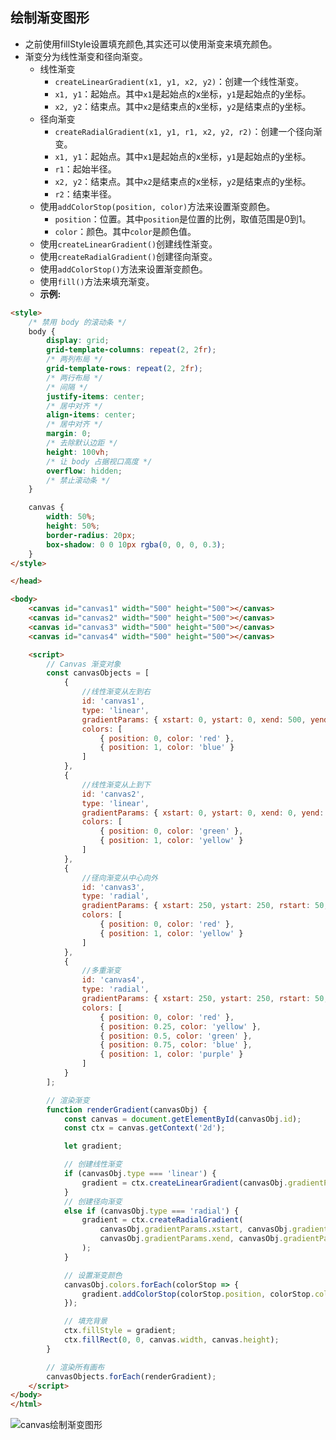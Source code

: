 ## 绘制渐变图形
- 之前使用fillStyle设置填充颜色,其实还可以使用渐变来填充颜色。
- 渐变分为线性渐变和径向渐变。
    - 线性渐变
        - `createLinearGradient(x1, y1, x2, y2)`：创建一个线性渐变。
        - `x1, y1`：起始点。其中`x1`是起始点的x坐标，`y1`是起始点的y坐标。
        - `x2, y2`：结束点。其中`x2`是结束点的x坐标，`y2`是结束点的y坐标。
    - 径向渐变
        - `createRadialGradient(x1, y1, r1, x2, y2, r2)`：创建一个径向渐变。
        - `x1, y1`：起始点。其中`x1`是起始点的x坐标，`y1`是起始点的y坐标。
        - `r1`：起始半径。
        - `x2, y2`：结束点。其中`x2`是结束点的x坐标，`y2`是结束点的y坐标。
        - `r2`：结束半径。
    - 使用`addColorStop(position, color)`方法来设置渐变颜色。
        - `position`：位置。其中`position`是位置的比例，取值范围是0到1。
        - `color`：颜色。其中`color`是颜色值。
    - 使用`createLinearGradient()`创建线性渐变。
    - 使用`createRadialGradient()`创建径向渐变。
    - 使用`addColorStop()`方法来设置渐变颜色。
    - 使用`fill()`方法来填充渐变。
    - **示例:**
```html
<style>
    /* 禁用 body 的滚动条 */
    body {
        display: grid;
        grid-template-columns: repeat(2, 2fr);
        /* 两列布局 */
        grid-template-rows: repeat(2, 2fr);
        /* 两行布局 */
        /* 间隔 */
        justify-items: center;
        /* 居中对齐 */
        align-items: center;
        /* 居中对齐 */
        margin: 0;
        /* 去除默认边距 */
        height: 100vh;
        /* 让 body 占据视口高度 */
        overflow: hidden;
        /* 禁止滚动条 */
    }

    canvas {
        width: 50%;
        height: 50%;
        border-radius: 20px;
        box-shadow: 0 0 10px rgba(0, 0, 0, 0.3);
    }
</style>

</head>

<body>
    <canvas id="canvas1" width="500" height="500"></canvas>
    <canvas id="canvas2" width="500" height="500"></canvas>
    <canvas id="canvas3" width="500" height="500"></canvas>
    <canvas id="canvas4" width="500" height="500"></canvas>

    <script>
        // Canvas 渐变对象
        const canvasObjects = [
            {
                //线性渐变从左到右
                id: 'canvas1',
                type: 'linear',
                gradientParams: { xstart: 0, ystart: 0, xend: 500, yend: 0 },
                colors: [
                    { position: 0, color: 'red' },
                    { position: 1, color: 'blue' }
                ]
            },
            {
                //线性渐变从上到下
                id: 'canvas2',
                type: 'linear',
                gradientParams: { xstart: 0, ystart: 0, xend: 0, yend: 500 },
                colors: [
                    { position: 0, color: 'green' },
                    { position: 1, color: 'yellow' }
                ]
            },
            {
                //径向渐变从中心向外
                id: 'canvas3',
                type: 'radial',
                gradientParams: { xstart: 250, ystart: 250, rstart: 50, xend: 250, yend: 250, rend: 200 },
                colors: [
                    { position: 0, color: 'red' },
                    { position: 1, color: 'yellow' }
                ]
            },
            {
                //多重渐变
                id: 'canvas4',
                type: 'radial',
                gradientParams: { xstart: 250, ystart: 250, rstart: 50, xend: 250, yend: 250, rend: 200 },
                colors: [
                    { position: 0, color: 'red' },
                    { position: 0.25, color: 'yellow' },
                    { position: 0.5, color: 'green' },
                    { position: 0.75, color: 'blue' },
                    { position: 1, color: 'purple' }
                ]
            }
        ];

        // 渲染渐变
        function renderGradient(canvasObj) {
            const canvas = document.getElementById(canvasObj.id);
            const ctx = canvas.getContext('2d');

            let gradient;

            // 创建线性渐变
            if (canvasObj.type === 'linear') {
                gradient = ctx.createLinearGradient(canvasObj.gradientParams.xstart, canvasObj.gradientParams.ystart, canvasObj.gradientParams.xend, canvasObj.gradientParams.yend);
            }
            // 创建径向渐变
            else if (canvasObj.type === 'radial') {
                gradient = ctx.createRadialGradient(
                    canvasObj.gradientParams.xstart, canvasObj.gradientParams.ystart, canvasObj.gradientParams.rstart,
                    canvasObj.gradientParams.xend, canvasObj.gradientParams.yend, canvasObj.gradientParams.rend
                );
            }

            // 设置渐变颜色
            canvasObj.colors.forEach(colorStop => {
                gradient.addColorStop(colorStop.position, colorStop.color);
            });

            // 填充背景
            ctx.fillStyle = gradient;
            ctx.fillRect(0, 0, canvas.width, canvas.height);
        }

        // 渲染所有画布
        canvasObjects.forEach(renderGradient);
    </script>
</body>
</html>
```
![canvas绘制渐变图形](/public/images/html/canvas绘制线性渐变.jpg)